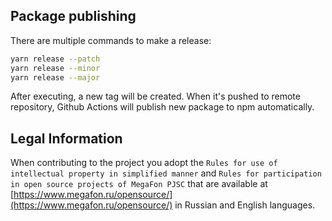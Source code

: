 ## Package publishing

There are multiple commands to make a release:

```bash
yarn release --patch
yarn release --minor
yarn release --major
```

After executing, a new tag will be created. When it's pushed to remote repository, 
Github Actions will publish new package to npm automatically.

## Legal Information

When contributing to the project you adopt the `Rules for use of intellectual property in simplified manner` and `Rules for participation in open source projects of MegaFon PJSC` that are available at [https://www.megafon.ru/opensource/](https://www.megafon.ru/opensource/) in Russian and English languages.
